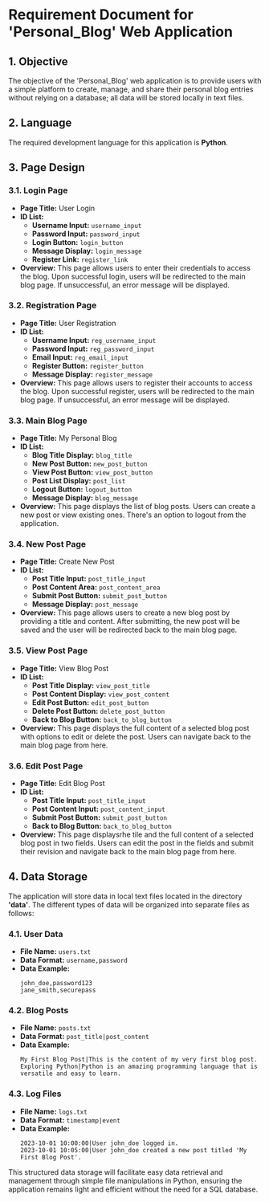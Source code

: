 # Requirement Document for 'Personal_Blog' Web Application

## 1. Objective
The objective of the 'Personal_Blog' web application is to provide users with a simple platform to create, manage, and share their personal blog entries without relying on a database; all data will be stored locally in text files.

## 2. Language
The required development language for this application is **Python**.

## 3. Page Design

### 3.1. Login Page
- **Page Title:** User Login
- **ID List:**
  - **Username Input:** `username_input`
  - **Password Input:** `password_input`
  - **Login Button:** `login_button`
  - **Message Display:** `login_message`
  - **Register Link:** `register_link`
- **Overview:** This page allows users to enter their credentials to access the blog. Upon successful login, users will be redirected to the main blog page. If unsuccessful, an error message will be displayed.

### 3.2. Registration Page
- **Page Title:** User Registration
- **ID List:**
  - **Username Input:** `reg_username_input`
  - **Password Input:** `reg_password_input`
  - **Email Input:** `reg_email_input`
  - **Register Button:** `register_button`
  - **Message Display:** `register_message`
- **Overview:** This page allows users to register their accounts to access the blog. Upon successful register, users will be redirected to the main blog page. If unsuccessful, an error message will be displayed.

### 3.3. Main Blog Page
- **Page Title:** My Personal Blog
- **ID List:**
  - **Blog Title Display:** `blog_title`
  - **New Post Button:** `new_post_button`
  - **View Post Button:** `view_post_button`
  - **Post List Display:** `post_list`
  - **Logout Button:** `logout_button`
  - **Message Display:** `blog_message`
- **Overview:** This page displays the list of blog posts. Users can create a new post or view existing ones. There's an option to logout from the application.

### 3.4. New Post Page
- **Page Title:** Create New Post
- **ID List:**
  - **Post Title Input:** `post_title_input`
  - **Post Content Area:** `post_content_area`
  - **Submit Post Button:** `submit_post_button`
  - **Message Display:** `post_message`
- **Overview:** This page allows users to create a new blog post by providing a title and content. After submitting, the new post will be saved and the user will be redirected back to the main blog page.

### 3.5. View Post Page
- **Page Title:** View Blog Post
- **ID List:**
  - **Post Title Display:** `view_post_title`
  - **Post Content Display:** `view_post_content`
  - **Edit Post Button:** `edit_post_button`
  - **Delete Post Button:** `delete_post_button`
  - **Back to Blog Button:** `back_to_blog_button`
- **Overview:** This page displays the full content of a selected blog post with options to edit or delete the post. Users can navigate back to the main blog page from here.

### 3.6. Edit Post Page
- **Page Title:** Edit Blog Post
- **ID List:**
  - **Post Title Input:** `post_title_input`
  - **Post Content Input:** `post_content_input`
  - **Submit Post Button:** `submit_post_button`
  - **Back to Blog Button:** `back_to_blog_button`
- **Overview:** This page displaysrhe tile and the full content of a selected blog post in two fields. Users can edit the post in the fields and submit their revision and navigate back to the main blog page from here.

## 4. Data Storage

The application will store data in local text files located in the directory **'data'**. The different types of data will be organized into separate files as follows:

### 4.1. User Data
- **File Name:** `users.txt`
- **Data Format:** `username,password`
- **Data Example:**
  ```
  john_doe,password123
  jane_smith,securepass
  ```

### 4.2. Blog Posts
- **File Name:** `posts.txt`
- **Data Format:** `post_title|post_content`
- **Data Example:**
  ```
  My First Blog Post|This is the content of my very first blog post.
  Exploring Python|Python is an amazing programming language that is versatile and easy to learn.
  ```

### 4.3. Log Files
- **File Name:** `logs.txt`
- **Data Format:** `timestamp|event`
- **Data Example:**
  ```
  2023-10-01 10:00:00|User john_doe logged in.
  2023-10-01 10:05:00|User john_doe created a new post titled 'My First Blog Post'.
  ```

This structured data storage will facilitate easy data retrieval and management through simple file manipulations in Python, ensuring the application remains light and efficient without the need for a SQL database.